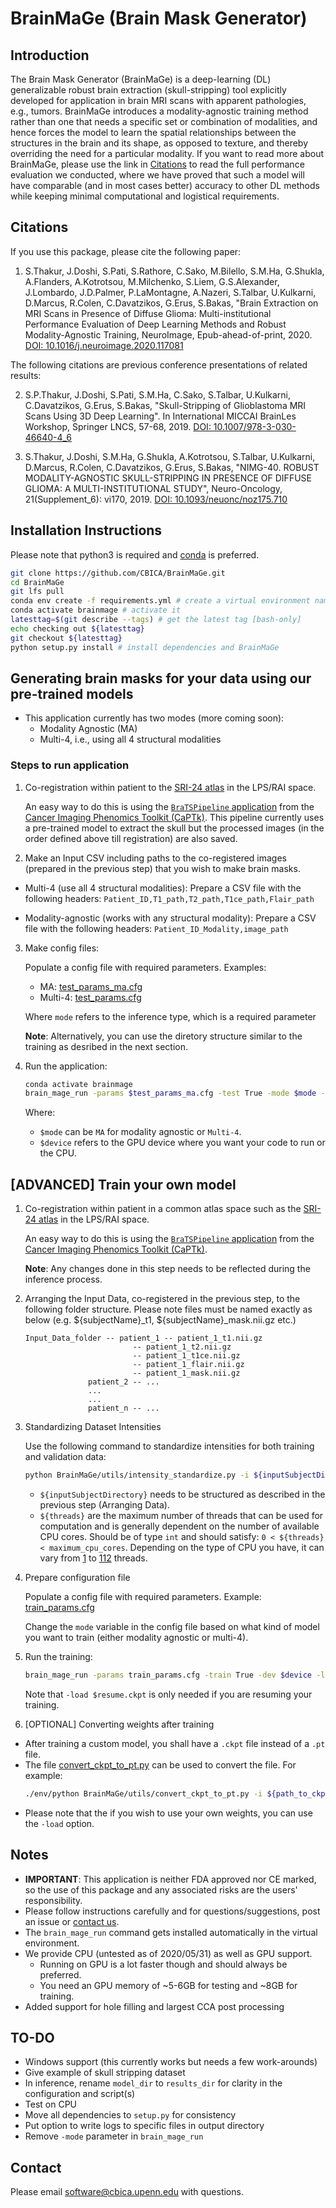 # BrainMaGe (Brain Mask Generator)

## Introduction

The Brain Mask Generator (BrainMaGe) is a deep-learning (DL) generalizable robust brain extraction (skull-stripping) tool explicitly developed for application in brain MRI scans with apparent pathologies, e.g., tumors. BrainMaGe introduces a modality-agnostic training method rather than one that needs a specific set or combination of modalities, and hence forces the model to learn the spatial relationships between the structures in the brain and its shape, as opposed to texture, and thereby overriding the need for a particular modality. If you want to read more about BrainMaGe, please use the link in [Citations](##Citations) to read the full performance evaluation we conducted, where we have proved that such a model will have comparable (and in most cases better) accuracy to other DL methods while keeping minimal computational and logistical requirements.

## Citations

If you use this package, please cite the following paper:

1. S.Thakur, J.Doshi, S.Pati, S.Rathore, C.Sako, M.Bilello, S.M.Ha, G.Shukla, A.Flanders, A.Kotrotsou, M.Milchenko, S.Liem, G.S.Alexander, J.Lombardo, J.D.Palmer, P.LaMontagne, A.Nazeri, S.Talbar, U.Kulkarni, D.Marcus, R.Colen, C.Davatzikos, G.Erus, S.Bakas, "Brain Extraction on MRI Scans in Presence of Diffuse Glioma: Multi-institutional Performance Evaluation of Deep Learning Methods and Robust Modality-Agnostic Training, NeuroImage, Epub-ahead-of-print, 2020. [DOI: 10.1016/j.neuroimage.2020.117081](https://doi.org/10.1016/j.neuroimage.2020.117081)

The following citations are previous conference presentations of related results:  

2. S.P.Thakur, J.Doshi, S.Pati, S.M.Ha, C.Sako, S.Talbar, U.Kulkarni, C.Davatzikos, G.Erus, S.Bakas, "Skull-Stripping of Glioblastoma MRI Scans Using 3D Deep Learning". In International MICCAI BrainLes Workshop, Springer LNCS, 57-68, 2019. [DOI: 10.1007/978-3-030-46640-4_6](https://doi.org/10.1007/978-3-030-46640-4_6)

3. S.Thakur, J.Doshi, S.M.Ha, G.Shukla, A.Kotrotsou, S.Talbar, U.Kulkarni, D.Marcus, R.Colen, C.Davatzikos, G.Erus, S.Bakas, "NIMG-40. ROBUST MODALITY-AGNOSTIC SKULL-STRIPPING IN PRESENCE OF DIFFUSE GLIOMA: A MULTI-INSTITUTIONAL STUDY", Neuro-Oncology, 21(Supplement_6): vi170, 2019. [DOI: 10.1093/neuonc/noz175.710](https://doi.org/10.1093/neuonc/noz175.710)


## Installation Instructions

Please note that python3 is required and [conda](https://www.anaconda.com/) is preferred.

```bash
git clone https://github.com/CBICA/BrainMaGe.git
cd BrainMaGe
git lfs pull
conda env create -f requirements.yml # create a virtual environment named brainmage
conda activate brainmage # activate it
latesttag=$(git describe --tags) # get the latest tag [bash-only]
echo checking out ${latesttag}
git checkout ${latesttag}
python setup.py install # install dependencies and BrainMaGe
```

## Generating brain masks for your data using our pre-trained models

- This application currently has two modes (more coming soon):
  - Modality Agnostic (MA)
  - Multi-4, i.e., using all 4 structural modalities

### Steps to run application

1. Co-registration within patient to the [SRI-24 atlas](https://www.nitrc.org/projects/sri24/) in the LPS/RAI space.

    An easy way to do this is using the [```BraTSPipeline``` application](https://cbica.github.io/CaPTk/preprocessing_brats.html) from the [Cancer Imaging Phenomics Toolkit (CaPTk)](https://github.com/CBICA/CaPTk/). This pipeline currently uses a pre-trained model to extract the skull but the processed images (in the order defined above till registration) are also saved.

2. Make an Input CSV including paths to the co-registered images (prepared in the previous step) that you wish to make brain masks.

  - Multi-4 (use all 4 structural modalities): Prepare a CSV file with the following headers:
  `Patient_ID,T1_path,T2_path,T1ce_path,Flair_path`

  - Modality-agnostic (works with any structural modality): Prepare a CSV file with the following headers:
  `Patient_ID_Modality,image_path`


3. Make config files:

    Populate a config file with required parameters. Examples:
    - MA: [test_params_ma.cfg](./BrainMaGe/config/test_params_ma.cfg)
    - Multi-4: [test_params.cfg](./BrainMaGe/config/test_params_multi_4.cfg)

    Where `mode` refers to the inference type, which is a required parameter

    **Note**: Alternatively, you can use the diretory structure similar to the training as desribed in the next section.

4. Run the application:

    ```bash
    conda activate brainmage
    brain_mage_run -params $test_params_ma.cfg -test True -mode $mode -dev $device
    ```

    Where:
    - ```$mode``` can be ```MA``` for modality agnostic or ```Multi-4```.
    - ```$device``` refers to the GPU device where you want your code to run or the CPU.

## [ADVANCED] Train your own model

1. Co-registration within patient in a common atlas space such as the [SRI-24 atlas](https://www.nitrc.org/projects/sri24/) in the LPS/RAI space. 

    An easy way to do this is using the [```BraTSPipeline``` application](https://cbica.github.io/CaPTk/preprocessing_brats.html) from the [Cancer Imaging Phenomics Toolkit (CaPTk)](https://github.com/CBICA/CaPTk/).

    **Note**: Any changes done in this step needs to be reflected during the inference process.

2. Arranging the Input Data, co-registered in the previous step, to the following folder structure. Please note files must be named exactly as below (e.g. ${subjectName}_t1, ${subjectName}_mask.nii.gz etc.) 

    ```
    Input_Data_folder -- patient_1 -- patient_1_t1.nii.gz
                            -- patient_1_t2.nii.gz
                            -- patient_1_t1ce.nii.gz
                            -- patient_1_flair.nii.gz
                            -- patient_1_mask.nii.gz
                  patient_2 -- ...
                  ...
                  ...
                  patient_n -- ...
    ```

3. Standardizing Dataset Intensities

    Use the following command to standardize intensities for both training and validation data:

    ```bash
    python BrainMaGe/utils/intensity_standardize.py -i ${inputSubjectDirectory} -o ${outputSubjectDirectory} -t ${threads}
    ```

    - ```${inputSubjectDirectory}``` needs to be structured as described in the previous step (Arranging Data).
    - `${threads}` are the maximum number of threads that can be used for computation and is generally dependent on the number of available CPU cores. Should be of type `int` and should satisfy: `0 < ${threads} < maximum_cpu_cores`. Depending on the type of CPU you have, it can vary from [1](https://ark.intel.com/content/www/us/en/ark/products/37133/intel-core-2-solo-processor-ulv-su3500-3m-cache-1-40-ghz-800-mhz-fsb.html) to [112](https://www.intel.com/content/www/us/en/products/processors/xeon/scalable/platinum-processors/platinum-9282.html) threads.

4. Prepare configuration file

    Populate a config file with required parameters. Example: [train_params.cfg](./BrainMaGe/config/train_params.cfg)

    Change the ```mode``` variable in the config file based on what kind of model you want to train (either modality agnostic or multi-4).

5. Run the training:

    ```bash
    brain_mage_run -params train_params.cfg -train True -dev $device -load $resume.ckpt
    ```

    Note that ```-load $resume.ckpt``` is only needed if you are resuming your training. 

6. [OPTIONAL] Converting weights after training

  - After training a custom model, you shall have a `.ckpt` file instead of a `.pt` file.
  - The file [convert_ckpt_to_pt.py](./BrainMaGe/utils/convert_ckpt_to_pt.py) can be used  to convert the file. For example:
      ```bash
      ./env/python BrainMaGe/utils/convert_ckpt_to_pt.py -i ${path_to_ckpt_file_with_filename} -o {path_to_pt_file_with_filename}
      ```
  - Please note that the if you wish to use your own weights, you can use the ```-load``` option.


## Notes

- **IMPORTANT**: This application is neither FDA approved nor CE marked, so the use of this package and any associated risks are the users' responsibility.
- Please follow instructions carefully and for questions/suggestions, post an issue or [contact us](##Contact). 
- The ```brain_mage_run``` command gets installed automatically in the virtual environment.
- We provide CPU (untested as of 2020/05/31) as well as GPU support. 
  - Running on GPU is a lot faster though and should always be preferred. 
  - You need an GPU memory of ~5-6GB for testing and ~8GB for training.
- Added support for hole filling and largest CCA post processing

## TO-DO

- Windows support (this currently works but needs a few work-arounds)
- Give example of skull stripping dataset 
- In inference, rename ```model_dir``` to ```results_dir``` for clarity in the configuration and script(s)
- Test on CPU
- Move all dependencies to ```setup.py``` for consistency 
- Put option to write logs to specific files in output directory
- Remove ```-mode``` parameter in ```brain_mage_run```

## Contact

Please email software@cbica.upenn.edu with questions.
